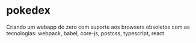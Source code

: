 # pokedex

Criando um webapp do zero com suporte aos browsers obsoletos com as tecnologias: webpack, babel, core-js, postcss, typescript, react
